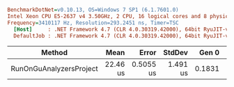 ``` ini

BenchmarkDotNet=v0.10.13, OS=Windows 7 SP1 (6.1.7601.0)
Intel Xeon CPU E5-2637 v4 3.50GHz, 2 CPU, 16 logical cores and 8 physical cores
Frequency=3410117 Hz, Resolution=293.2451 ns, Timer=TSC
  [Host]     : .NET Framework 4.7 (CLR 4.0.30319.42000), 64bit RyuJIT-v4.7.2558.0
  DefaultJob : .NET Framework 4.7 (CLR 4.0.30319.42000), 64bit RyuJIT-v4.7.2558.0


```
|                  Method |     Mean |     Error |   StdDev |  Gen 0 |  Gen 1 | Allocated |
|------------------------ |---------:|----------:|---------:|-------:|-------:|----------:|
| RunOnGuAnalyzersProject | 22.46 us | 0.5055 us | 1.491 us | 0.1831 | 0.0305 |   1.32 KB |
